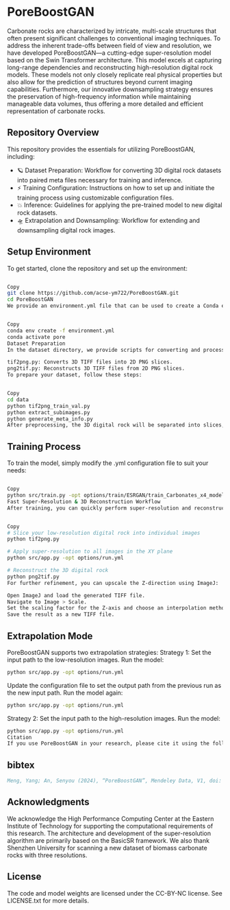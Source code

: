 # PoreBoostGAN
Carbonate rocks are characterized by intricate, multi-scale structures that often present significant challenges to conventional imaging techniques. To address the inherent trade-offs between field of view and resolution, we have developed PoreBoostGAN—a cutting-edge super-resolution model based on the Swin Transformer architecture. This model excels at capturing long-range dependencies and reconstructing high-resolution digital rock models. These models not only closely replicate real physical properties but also allow for the prediction of structures beyond current imaging capabilities. Furthermore, our innovative downsampling strategy ensures the preservation of high-frequency information while maintaining manageable data volumes, thus offering a more detailed and efficient representation of carbonate rocks.

## Repository Overview
This repository provides the essentials for utilizing PoreBoostGAN, including:

* 🪐 Dataset Preparation: Workflow for converting 3D digital rock datasets into paired meta files necessary for training and inference.
* ⚡️ Training Configuration: Instructions on how to set up and initiate the training process using customizable configuration files.
* 💥 Inference: Guidelines for applying the pre-trained model to new digital rock datasets.
* 🛸 Extrapolation and Downsampling: Workflow for extending and downsampling digital rock images.
## Setup Environment
To get started, clone the repository and set up the environment:

```bash

Copy
git clone https://github.com/acse-ym722/PoreBoostGAN.git
cd PoreBoostGAN
We provide an environment.yml file that can be used to create a Conda environment. If you only intend to run pre-trained models on a CPU, you may exclude the cudatoolkit and pytorch-cuda dependencies from the file. The code has been tested on Ubuntu 20.04 with CUDA 11.8, PyTorch 2.4 (latest), and Python 3.8.
```
```bash

Copy
conda env create -f environment.yml
conda activate pore
Dataset Preparation
In the dataset directory, we provide scripts for converting and processing your 3D digital rock data:

tif2png.py: Converts 3D TIFF files into 2D PNG slices.
png2tif.py: Reconstructs 3D TIFF files from 2D PNG slices.
To prepare your dataset, follow these steps:
```
```bash

Copy
cd data
python tif2png_train_val.py
python extract_subimages.py
python generate_meta_info.py
After preprocessing, the 3D digital rock will be separated into slices, and meta information will be generated to facilitate pairing and fast loading. The meta info will be saved in a designated folder for each dataset.
```
## Training Process
To train the model, simply modify the .yml configuration file to suit your needs:

```bash

Copy
python src/train.py -opt options/train/ESRGAN/train_Carbonates_x4_model_2.yml
Fast Super-Resolution & 3D Reconstruction Workflow
After training, you can quickly perform super-resolution and reconstruct 3D digital rocks using the following steps:
```
```bash

Copy
# Slice your low-resolution digital rock into individual images
python tif2png.py

# Apply super-resolution to all images in the XY plane
python src/app.py -opt options/run.yml 

# Reconstruct the 3D digital rock
python png2tif.py
For further refinement, you can upscale the Z-direction using ImageJ:

Open ImageJ and load the generated TIFF file.
Navigate to Image > Scale.
Set the scaling factor for the Z-axis and choose an interpolation method (Bilinear or Bicubic).
Save the result as a new TIFF file.
```
## Extrapolation Mode
PoreBoostGAN supports two extrapolation strategies:
Strategy 1:
Set the input path to the low-resolution images.
Run the model:
```bash
python src/app.py -opt options/run.yml
```
Update the configuration file to set the output path from the previous run as the new input path.
Run the model again:

```bash
python src/app.py -opt options/run.yml
```
Strategy 2:
Set the input path to the high-resolution images.
Run the model:

```bash
python src/app.py -opt options/run.yml
Citation
If you use PoreBoostGAN in your research, please cite it using the following BibTeX entry:
```

## bibtex
```bibtex
Meng, Yang; An, Senyou (2024), “PoreBoostGAN”, Mendeley Data, V1, doi: 10.17632/6kvtfb5kts.1
```

## Acknowledgments
We acknowledge the High Performance Computing Center at the Eastern Institute of Technology for supporting the computational requirements of this research. The architecture and development of the super-resolution algorithm are primarily based on the BasicSR framework. We also thank Shenzhen University for scanning a new dataset of biomass carbonate rocks with three resolutions.

## License
The code and model weights are licensed under the CC-BY-NC license. See LICENSE.txt for more details.
